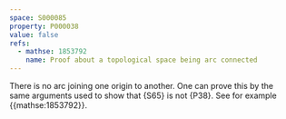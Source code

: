 ```yaml
---
space: S000085
property: P000038
value: false
refs:
  - mathse: 1853792
    name: Proof about a topological space being arc connected
---
```


There is no arc joining one origin to another.  One can prove this by the same arguments used to show that {S65} is not {P38}.  See for example {{mathse:1853792}}.

